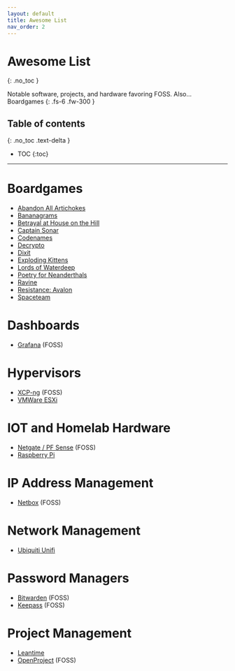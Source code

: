 ```yaml
---
layout: default
title: Awesome List
nav_order: 2
---
```


# Awesome List
{: .no_toc }

Notable software, projects, and hardware favoring FOSS. Also... Boardgames
{: .fs-6 .fw-300 }

## Table of contents
{: .no_toc .text-delta }

* TOC
{:toc}

---

# Boardgames
* [Abandon All Artichokes](https://gamewright.com/product/Abandon-All-Artichokes)
* [Bananagrams](https://bananagrams.com/)
* [Betrayal at House on the Hill](https://avalonhill.wizards.com/avalon-hill-betrayal-house-hill)
* [Captain Sonar](https://boardgamegeek.com/boardgame/171131/captain-sonar)
* [Codenames](https://codenamesgame.com/#family)
* [Decrypto](https://iellousa.com/collections/scorpion-masque/products/decrypto)
* [Dixit](https://www.libellud.com/dixit/?lang=en)
* [Exploding Kittens](https://explodingkittens.com/)
* [Lords of Waterdeep](https://dnd.wizards.com/products/tabletop-games/board-games/lords-waterdeep)
* [Poetry for Neanderthals](https://shop.explodingkittens.com/products/poetry-for-neanderthals?_ga=2.147663735.1764395483.1600700472-1818272140.1600700472)
* [Ravine](https://www.playravine.com/)
* [Resistance: Avalon](https://boardgamegeek.com/boardgame/128882/resistance-avalon)
* [Spaceteam](https://www.playspaceteam.com/)

# Dashboards
* [Grafana](https://grafana.org) (FOSS)

# Hypervisors
* [XCP-ng](https://xcp-ng.org) (FOSS)
* [VMWare ESXi](https://www.vmware.com/products/vsphere-hypervisor.html) 

# IOT and Homelab Hardware
* [Netgate / PF Sense](https://netgate.com) (FOSS)
* [Raspberry Pi](https://raspberrypi.org)

# IP Address Management
* [Netbox](https://github.com/netbox-community/netbox) (FOSS)

# Network Management
* [Ubiquiti Unifi](https://ui.com)

# Password Managers
* [Bitwarden](https://www.Bitwarden.com) (FOSS)
* [Keepass](https://keepass.info) (FOSS)

# Project Management
* [Leantime](https://leantime.io/)
* [OpenProject](https://openproject.org) (FOSS)
